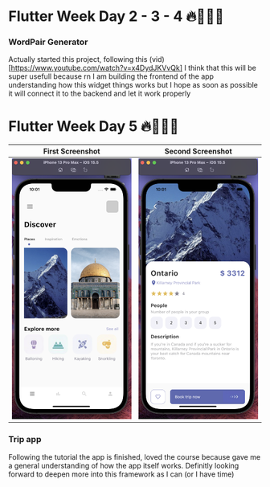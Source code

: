 # Flutter Week Day 2 - 3 - 4 🔥👨🏻‍💻

 ### WordPair Generator
 Actually started this project, following this (vid)[https://www.youtube.com/watch?v=x4DydJKVvQk] I think that this will be super usefull because rn I am building the frontend of the app understanding how this widget things works but I hope as soon as possible it will connect it to the backend and let it work properly

 # Flutter Week Day 5 🔥👨🏻‍💻

First Screenshot           |  Second Screenshot
:-------------------------:|:-------------------------:
![](./assets/img1.png)  |  ![](./assets/img2.png)
 ### Trip app
 Following the tutorial the app is finished, loved the course because gave me a general understanding of how the app itself works.
 Definitly looking forward to deepen more into this framework as I can (or I have time)


